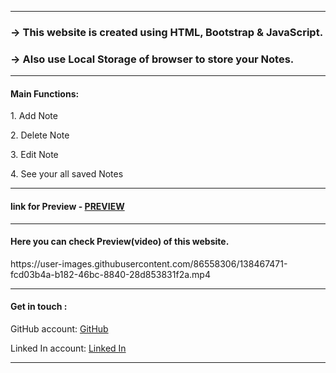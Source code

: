 <hr>
<h3>-> This website is created using HTML, Bootstrap & JavaScript.</h3>
<h3>-> Also use Local Storage of browser to store your Notes.</3>

<hr>
<h4>Main Functions:</h4>
  <p>1. Add Note</p>
  <p>2. Delete Note</p>
  <p>3. Edit Note</p>
  <p>4. See your all saved Notes</p>

<hr>
<h4>link for Preview - <a href="https://malaypatoliya.github.io/Note-App/">PREVIEW</a></h4>

<hr>
<h4>Here you can check Preview(video) of this website.</h4>
https://user-images.githubusercontent.com/86558306/138467471-fcd03b4a-b182-46bc-8840-28d853831f2a.mp4

<hr>
<h4>Get in touch : </h4>
<p>GitHub account: <a href="https://github.com/malaypatoliya"> GitHub</a></p>
<p>Linked In account: <a href="https://www.linkedin.com/in/malay-patoliya/"> Linked In</a></p>
<hr>
